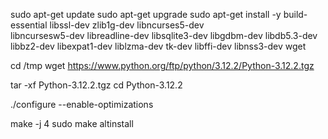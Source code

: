 sudo apt-get update
sudo apt-get upgrade
sudo apt-get install -y build-essential libssl-dev zlib1g-dev libncurses5-dev \
libncursesw5-dev libreadline-dev libsqlite3-dev libgdbm-dev libdb5.3-dev \
libbz2-dev libexpat1-dev liblzma-dev tk-dev libffi-dev libnss3-dev wget


cd /tmp
wget https://www.python.org/ftp/python/3.12.2/Python-3.12.2.tgz



tar -xf Python-3.12.2.tgz
cd Python-3.12.2


./configure --enable-optimizations


make -j 4
sudo make altinstall
